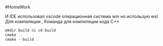 #HomeWork

И IDE использовал vscode операционная система win но использую wsl Для компиляции , 
Команда для компиляции кода C++

```c++
mkdir build && cd build
cmake ..
cmake --build .

```

